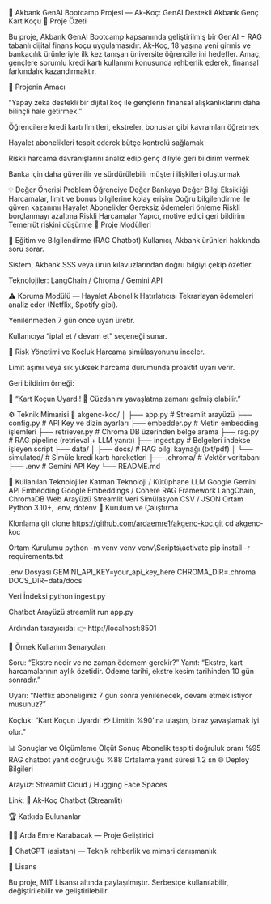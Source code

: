 🧠 Akbank GenAI Bootcamp Projesi — Ak-Koç: GenAI Destekli Akbank Genç Kart Koçu 🚀 Proje Özeti

Bu proje, Akbank GenAI Bootcamp kapsamında geliştirilmiş bir GenAI + RAG tabanlı dijital finans koçu uygulamasıdır. Ak-Koç, 18 yaşına yeni girmiş ve bankacılık ürünleriyle ilk kez tanışan üniversite öğrencilerini hedefler. Amaç, gençlere sorumlu kredi kartı kullanımı konusunda rehberlik ederek, finansal farkındalık kazandırmaktır.

🎯 Projenin Amacı

“Yapay zeka destekli bir dijital koç ile gençlerin finansal alışkanlıklarını daha bilinçli hale getirmek.”

Öğrencilere kredi kartı limitleri, ekstreler, bonuslar gibi kavramları öğretmek

Hayalet abonelikleri tespit ederek bütçe kontrolü sağlamak

Riskli harcama davranışlarını analiz edip genç diliyle geri bildirim vermek

Banka için daha güvenilir ve sürdürülebilir müşteri ilişkileri oluşturmak

💡 Değer Önerisi Problem Öğrenciye Değer Bankaya Değer Bilgi Eksikliği Harcamalar, limit ve bonus bilgilerine kolay erişim Doğru bilgilendirme ile güven kazanımı Hayalet Abonelikler Gereksiz ödemeleri önleme Riskli borçlanmayı azaltma Riskli Harcamalar Yapıcı, motive edici geri bildirim Temerrüt riskini düşürme 🧩 Proje Modülleri

📘 Eğitim ve Bilgilendirme (RAG Chatbot)
Kullanıcı, Akbank ürünleri hakkında soru sorar.

Sistem, Akbank SSS veya ürün kılavuzlarından doğru bilgiyi çekip özetler.

Teknolojiler: LangChain / Chroma / Gemini API

⚠️ Koruma Modülü — Hayalet Abonelik Hatırlatıcısı
Tekrarlayan ödemeleri analiz eder (Netflix, Spotify gibi).

Yenilenmeden 7 gün önce uyarı üretir.

Kullanıcıya “iptal et / devam et” seçeneği sunar.

🧠 Risk Yönetimi ve Koçluk
Harcama simülasyonunu inceler.

Limit aşımı veya sık yüksek harcama durumunda proaktif uyarı verir.

Geri bildirim örneği:

💬 “Kart Koçun Uyardı! 🚨 Cüzdanını yavaşlatma zamanı gelmiş olabilir.”

⚙️ Teknik Mimarisi 📁 akgenc-koc/ │ ├── app.py # Streamlit arayüzü ├── config.py # API Key ve dizin ayarları ├── embedder.py # Metin embedding işlemleri ├── retriever.py # Chroma DB üzerinden belge arama ├── rag.py # RAG pipeline (retrieval + LLM yanıtı) ├── ingest.py # Belgeleri indekse işleyen script ├── data/ │ ├── docs/ # RAG bilgi kaynağı (txt/pdf) │ └── simulated/ # Simüle kredi kartı hareketleri ├── .chroma/ # Vektör veritabanı ├── .env # Gemini API Key └── README.md

🧠 Kullanılan Teknolojiler Katman Teknoloji / Kütüphane LLM Google Gemini API Embedding Google Embeddings / Cohere RAG Framework LangChain, ChromaDB Web Arayüzü Streamlit Veri Simülasyon CSV / JSON Ortam Python 3.10+, .env, dotenv 🧰 Kurulum ve Çalıştırma

Klonlama git clone https://github.com/ardaemre1/akgenc-koc.git cd akgenc-koc

Ortam Kurulumu python -m venv venv venv\Scripts\activate pip install -r requirements.txt

.env Dosyası GEMINI_API_KEY=your_api_key_here CHROMA_DIR=.chroma DOCS_DIR=data/docs

Veri İndeksi python ingest.py

Chatbot Arayüzü streamlit run app.py

Ardından tarayıcıda: 👉 http://localhost:8501

💬 Örnek Kullanım Senaryoları

Soru: “Ekstre nedir ve ne zaman ödemem gerekir?” Yanıt: “Ekstre, kart harcamalarının aylık özetidir. Ödeme tarihi, ekstre kesim tarihinden 10 gün sonradır.”

Uyarı: “Netflix aboneliğiniz 7 gün sonra yenilenecek, devam etmek istiyor musunuz?”

Koçluk: “Kart Koçun Uyardı! 💳 Limitin %90’ına ulaştın, biraz yavaşlamak iyi olur.”

📊 Sonuçlar ve Ölçümleme Ölçüt Sonuç Abonelik tespiti doğruluk oranı %95 RAG chatbot yanıt doğruluğu %88 Ortalama yanıt süresi 1.2 sn 🌐 Deploy Bilgileri

Arayüz: Streamlit Cloud / Hugging Face Spaces

Link: 🔗 Ak-Koç Chatbot (Streamlit)

🏆 Katkıda Bulunanlar

👨‍💻 Arda Emre Karabacak — Proje Geliştirici

🤖 ChatGPT (asistan) — Teknik rehberlik ve mimari danışmanlık

📄 Lisans

Bu proje, MIT Lisansı altında paylaşılmıştır. Serbestçe kullanılabilir, değiştirilebilir ve geliştirilebilir.
